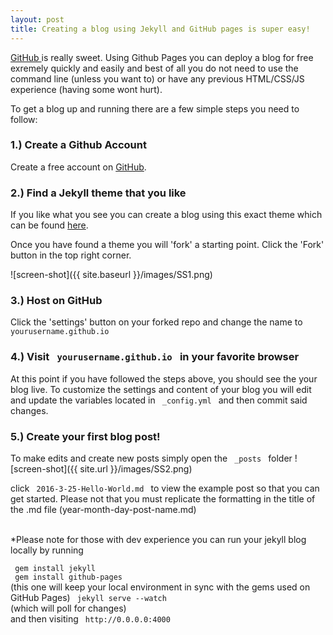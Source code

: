 ```yaml
---
layout: post
title: Creating a blog using Jekyll and GitHub pages is super easy!
---
```


<a href="https://www.github.com" > GitHub </a> is really sweet. Using Github Pages you can deploy a blog for free exremely quickly and easily and best of all you do not need to use the command line (unless you want to) or have any previous HTML/CSS/JS experience (having some wont hurt).

To get a blog up and running there are a few simple steps you need to follow:

<h3> 1.) Create a Github Account </h3>
Create a free account on <a href="https://www.github.com" > GitHub</a>. 

<h3> 2.) Find a Jekyll theme that you like </h3>

If you like what you see you can create a blog using this exact theme which can be found
<a href="https://github.com/barryclark/jekyll-now " > here</a>.

  Once you have found a theme you will 'fork' a starting point. Click the 'Fork' button in the top right corner.
<!-- <div style="text-align:center"> -->
<!-- <img src= ({{ site.baseurl }} "/images/SS1.png)" /> -->
<!-- ![screen-shot](/images/SS1.png) -->

![screen-shot]({{ site.baseurl }}/images/SS1.png)
<!-- </div> -->

<h3> 3.) Host on GitHub </h3>
Click the 'settings' button on your forked repo and change the name to 
<code> yourusername.github.io </code>

<h3> 4.) Visit  <code> yourusername.github.io </code> in your favorite browser </h3>
At this point if you have followed the steps above, you should see the your blog live. To customize the settings and content of your blog you will edit and update the variables located in <code> _config.yml </code> and then commit said changes.



<h3> 5.) Create your first blog post! </h3>
To make edits and create new posts simply open the <code> _posts </code> folder
<!-- <div style="text-align:center">
<img src="/images/SS2.png" />
</div> -->
![screen-shot]({{ site.url }}/images/SS2.png)

click <code> 2016-3-25-Hello-World.md </code> to view the example post so that you can get started. Please not that you must replicate the formatting in the title of the .md file (year-month-day-post-name.md) <br><br>


*Please note for those with dev experience you can run your jekyll blog locally by running<br> 
<div style="text-align:left">
<code> gem install jekyll </code> <br>
<code> gem install github-pages </code><br> (this one will keep your local environment in sync with the gems used on GitHub Pages)
<code> jekyll serve --watch </code><br>
(which will poll for changes)<br>
and then visiting <code> http://0.0.0.0:4000 </code><br><br>
</div>
